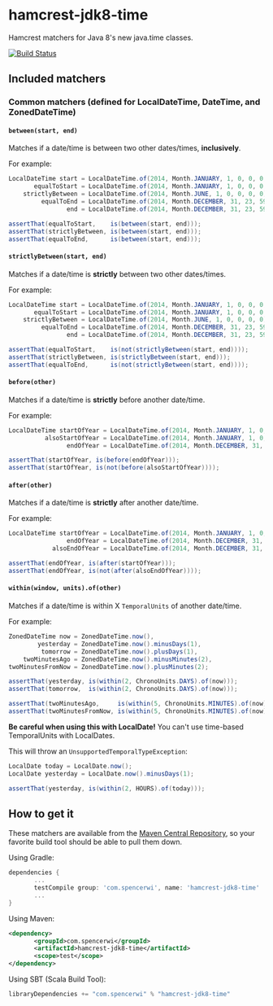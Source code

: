hamcrest-jdk8-time
==================

Hamcrest matchers for Java 8's new java.time classes.

[![Build Status](https://travis-ci.org/spencerwi/hamcrest-jdk8-time.svg?branch=master)](https://travis-ci.org/spencerwi/hamcrest-jdk8-time)

Included matchers
-----------------

### Common matchers (defined for LocalDateTime, DateTime, and ZonedDateTime)

#### `between(start, end)`

Matches if a date/time is between two other dates/times, **inclusively**.

For example:

```java
LocalDateTime start = LocalDateTime.of(2014, Month.JANUARY, 1, 0, 0, 0, 0),
       equalToStart = LocalDateTime.of(2014, Month.JANUARY, 1, 0, 0, 0, 0),
    strictlyBetween = LocalDateTime.of(2014, Month.JUNE, 1, 0, 0, 0, 0),
         equalToEnd = LocalDateTime.of(2014, Month.DECEMBER, 31, 23, 59, 59, 99),
                end = LocalDateTime.of(2014, Month.DECEMBER, 31, 23, 59, 59, 99);

assertThat(equalToStart,    is(between(start, end)));
assertThat(strictlyBetween, is(between(start, end)));
assertThat(equalToEnd,      is(between(start, end)));
```

#### `strictlyBetween(start, end)`

Matches if a date/time is **strictly** between two other dates/times.

For example:

```java
LocalDateTime start = LocalDateTime.of(2014, Month.JANUARY, 1, 0, 0, 0, 0),
       equalToStart = LocalDateTime.of(2014, Month.JANUARY, 1, 0, 0, 0, 0),
    strictlyBetween = LocalDateTime.of(2014, Month.JUNE, 1, 0, 0, 0, 0),
         equalToEnd = LocalDateTime.of(2014, Month.DECEMBER, 31, 23, 59, 59, 99),
                end = LocalDateTime.of(2014, Month.DECEMBER, 31, 23, 59, 59, 99);

assertThat(equalToStart,    is(not(strictlyBetween(start, end))));
assertThat(strictlyBetween, is(strictlyBetween(start, end)));
assertThat(equalToEnd,      is(not(strictlyBetween(start, end))));
```

#### `before(other)`

Matches if a date/time is **strictly** before another date/time.

For example:

```java
LocalDateTime startOfYear = LocalDateTime.of(2014, Month.JANUARY, 1, 0, 0, 0, 0),
          alsoStartOfYear = LocalDateTime.of(2014, Month.JANUARY, 1, 0, 0, 0, 0),
                endOfYear = LocalDateTime.of(2014, Month.DECEMBER, 31, 23, 59, 59, 99);

assertThat(startOfYear, is(before(endOfYear)));
assertThat(startOfYear, is(not(before(alsoStartOfYear))));
```

#### `after(other)`

Matches if a date/time is **strictly** after another date/time.

For example:

```java
LocalDateTime startOfYear = LocalDateTime.of(2014, Month.JANUARY, 1, 0, 0, 0, 0),
                endOfYear = LocalDateTime.of(2014, Month.DECEMBER, 31, 23, 59, 59, 99),
            alsoEndOfYear = LocalDateTime.of(2014, Month.DECEMBER, 31, 23, 59, 59, 99);

assertThat(endOfYear, is(after(startOfYear)));
assertThat(endOfYear, is(not(after(alsoEndOfYear))));
```

#### `within(window, units).of(other)`

Matches if a date/time is within X `TemporalUnits` of another date/time.

For example:

```java
ZonedDateTime now = ZonedDateTime.now(),
        yesterday = ZonedDateTime.now().minusDays(1),
         tomorrow = ZonedDateTime.now().plusDays(1),
    twoMinutesAgo = ZonedDateTime.now().minusMinutes(2),
twoMinutesFromNow = ZonedDateTime.now().plusMinutes(2);

assertThat(yesterday, is(within(2, ChronoUnits.DAYS).of(now)));
assertThat(tomorrow,  is(within(2, ChronoUnits.DAYS).of(now)));

assertThat(twoMinutesAgo,     is(within(5, ChronoUnits.MINUTES).of(now)));
assertThat(twoMinutesFromNow, is(within(5, ChronoUnits.MINUTES).of(now)));
```

**Be careful when using this with LocalDate!** You can't use time-based TemporalUnits with LocalDates.

This will throw an `UnsupportedTemporalTypeException`:

```java
LocalDate today = LocalDate.now();
LocalDate yesterday = LocalDate.now().minusDays(1);

assertThat(yesterday, is(within(2, HOURS).of(today)));
```

How to get it
-------------

These matchers are available from the [Maven Central Repository](http://search.maven.org/#search%7Cga%7C1%7Cg%3Acom.spencerwi%20a%3A%22hamcrest-jdk8-time%22), so your favorite build tool should be able to pull them down.

Using Gradle:

```groovy
dependencies {
       ...
       testCompile group: 'com.spencerwi', name: 'hamcrest-jdk8-time'
       ...
}
```

Using Maven:

```xml
<dependency>
       <groupId>com.spencerwi</groupId>
       <artifactId>hamcrest-jdk8-time</artifactId>
       <scope>test</scope>
</dependency>
```

Using SBT (Scala Build Tool):

```scala
libraryDependencies += "com.spencerwi" % "hamcrest-jdk8-time"
```
